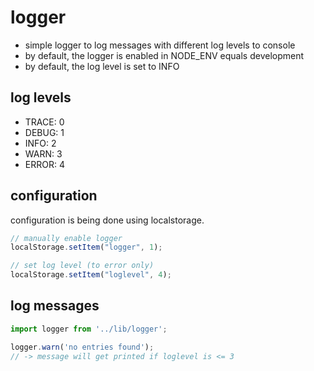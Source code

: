 # logger

* simple logger to log messages with different log levels to console
* by default, the logger is enabled in NODE_ENV equals development
* by default, the log level is set to INFO

## log levels
* TRACE: 0
* DEBUG: 1
* INFO: 2
* WARN: 3
* ERROR: 4

## configuration
configuration is being done using localstorage.
```javascript
// manually enable logger
localStorage.setItem("logger", 1);

// set log level (to error only)
localStorage.setItem("loglevel", 4);
```

## log messages
```javascript
import logger from '../lib/logger';

logger.warn('no entries found');
// -> message will get printed if loglevel is <= 3
```